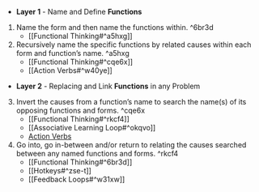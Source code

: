 - **Layer 1** - Name and Define **Functions**
1. Name the form and then name the functions within. ^6br3d
	- [[Functional Thinking#^a5hxg]]
2. Recursively name the specific functions by related causes within each form and function’s name. ^a5hxg
    - [[Functional Thinking#^cqe6x]]
    - [[Action Verbs#^w40ye]]
- **Layer 2** - Replacing and Link **Functions** in any Problem 
3. Invert the causes from a function’s name to search the name(s) of its opposing functions and forms. ^cqe6x
    - [[Functional Thinking#^rkcf4]]
    - [[Associative Learning Loop#^okqvo]]
    - [Action Verbs](http://www.sinonimkata.com/)
4. Go into, go in-between and/or return to relating the causes searched between any named functions and forms. ^rkcf4
    - [[Functional Thinking#^6br3d]]
    - [[Hotkeys#^zse-t]]
    - [[Feedback Loops#^w31xw]]